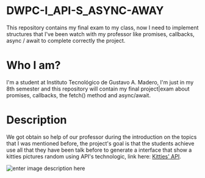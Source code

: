 #  DWPC-I_API-S_ASYNC-AWAY

This repository contains my final exam to my class, now I need to implement structures that I've been watch with my professor like promises, callbacks, async / await to complete correctly the project.

  

#  Who I am?

I'm a student at Instituto Tecnológico de Gustavo A. Madero, I'm just in my 8th semester and this repository will contain my final project|exam about promises, callbacks, the fetch() method  and async/await.

# Description
We got obtain so help of our professor during the introduction on the topics that I was mentioned before, the project's goal is that the students achieve use all that they have been talk before to generate a interface that show a kitties pictures random using API's technologic, link here: [Kitties' API](https://cataas.com/#/).

![enter image description here](https://cataas.com/cat/says/hello%20world!)
